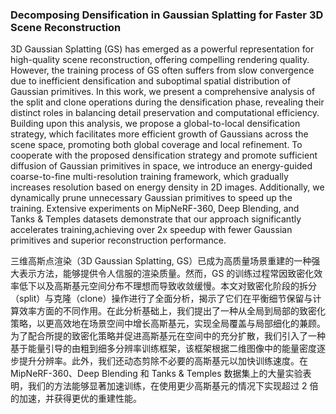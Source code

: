 ### Decomposing Densification in Gaussian Splatting for Faster 3D Scene Reconstruction

3D Gaussian Splatting (GS) has emerged as a powerful representation for high-quality scene reconstruction, offering compelling rendering quality. However, the training process of GS often suffers from slow convergence due to inefficient densification and suboptimal spatial distribution of Gaussian primitives. In this work, we present a comprehensive analysis of the split and clone operations during the densification phase, revealing their distinct roles in balancing detail preservation and computational efficiency. Building upon this analysis, we propose a global-to-local densification strategy, which facilitates more efficient growth of Gaussians across the scene space, promoting both global coverage and local refinement. To cooperate with the proposed densification strategy and promote sufficient diffusion of Gaussian primitives in space, we introduce an energy-guided coarse-to-fine multi-resolution training framework, which gradually increases resolution based on energy density in 2D images. Additionally, we dynamically prune unnecessary Gaussian primitives to speed up the training. Extensive experiments on MipNeRF-360, Deep Blending, and Tanks & Temples datasets demonstrate that our approach significantly accelerates training,achieving over 2x speedup with fewer Gaussian primitives and superior reconstruction performance.

三维高斯点渲染（3D Gaussian Splatting, GS）已成为高质量场景重建的一种强大表示方法，能够提供令人信服的渲染质量。然而，GS 的训练过程常因致密化效率低下以及高斯基元空间分布不理想而导致收敛缓慢。本文对致密化阶段的拆分（split）与克隆（clone）操作进行了全面分析，揭示了它们在平衡细节保留与计算效率方面的不同作用。在此分析基础上，我们提出了一种从全局到局部的致密化策略，以更高效地在场景空间中增长高斯基元，实现全局覆盖与局部细化的兼顾。为了配合所提的致密化策略并促进高斯基元在空间中的充分扩散，我们引入了一种基于能量引导的由粗到细多分辨率训练框架，该框架根据二维图像中的能量密度逐步提升分辨率。此外，我们还动态剪除不必要的高斯基元以加快训练速度。在 MipNeRF-360、Deep Blending 和 Tanks & Temples 数据集上的大量实验表明，我们的方法能够显著加速训练，在使用更少高斯基元的情况下实现超过 2 倍的加速，并获得更优的重建性能。
